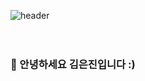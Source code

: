 ![header](https://capsule-render.vercel.app/api?type=wave&color=FFDAB9&height=300&section=header&text=Hello%20I'm%20Keunjin&fontSize=70&fontColor=ffffff)
<br/><br/><br/>
<h3>👋 안녕하세요 김은진입니다 :)</h3>
